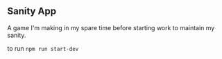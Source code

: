 ## Sanity App

A game I'm making in my spare time before starting work to maintain my sanity.

to run 
`npm run start-dev`